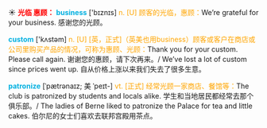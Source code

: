 ☀ <font color="red">**光临 惠顾：**</font>
<font color="sky blue">**business**</font> ['bɪznɪs] 
<font color="orange">n. [U] 顾客的光临，惠顾：</font>We’re grateful for your business. 感谢您的光顾。

<font color="sky blue">**custom**</font> ['kʌstəm] 
<font color="orange">n. [U] [英，正式]（英美也用business）顾客或客户在商店或公司里购买产品的情况，可称为惠顾、光顾：</font>Thank you for your custom. Please call again. 谢谢您的惠顾，请下次再来。/ We’ve lost a lot of custom since prices went up. 自从价格上涨以来我们失去了很多生意。
           
<font color="sky blue">**patronize**</font> [ˈpætrənaɪz; 美 ˈpeɪt-]
<font color="orange">vt. [正式] 经常光顾一家商店、餐馆等：</font>The club is patronized by students and locals alike. 学生和当地居民都经常去那个俱乐部。/ The ladies of Berne liked to patronize the Palace for tea and little cakes. 伯尔尼的女士们喜欢去联邦宫殿用茶点。


